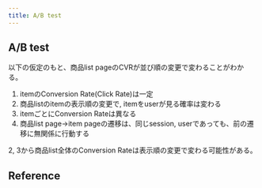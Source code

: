 ```yaml
---
title: A/B test
---
```


## A/B test

以下の仮定のもと、商品list pageのCVRが並び順の変更で変わることがわかる。

1. itemのConversion Rate(Click Rate)は一定
2. 商品listのitemの表示順の変更で, itemをuserが見る確率は変わる
3. itemごとにConversion Rateは異なる
4. 商品list page->item pageの遷移は、同じsession, userであっても、前の遷移に無関係に行動する

2, 3から商品list全体のConversion Rateは表示順の変更で変わる可能性がある。


## Reference
